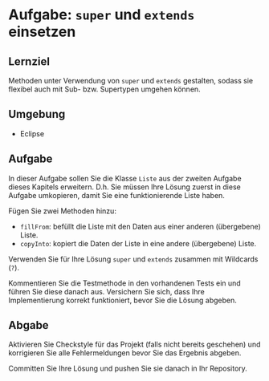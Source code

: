 # Aufgabe: `super` und `extends` einsetzen

## Lernziel

Methoden unter Verwendung von `super` und `extends` gestalten, sodass sie flexibel auch mit Sub- bzw. Supertypen umgehen können.

## Umgebung

  * Eclipse


## Aufgabe

In dieser Aufgabe sollen Sie die Klasse `Liste` aus der zweiten Aufgabe dieses Kapitels erweitern. D.h. Sie müssen Ihre Lösung zuerst in diese Aufgabe umkopieren, damit Sie eine funktionierende Liste haben.

Fügen Sie zwei Methoden hinzu:

  * `fillFrom`: befüllt die Liste mit den Daten aus einer anderen (übergebene) Liste.
  * `copyInto`: kopiert die Daten der Liste in eine andere (übergebene) Liste.

Verwenden Sie für Ihre Lösung `super` und `extends` zusammen mit Wildcards (`?`).

Kommentieren Sie die Testmethode in den vorhandenen Tests ein und führen Sie diese danach aus. Versichern Sie sich, dass Ihre Implementierung korrekt funktioniert, bevor Sie die Lösung abgeben.


## Abgabe

Aktivieren Sie Checkstyle für das Projekt (falls nicht bereits geschehen) und korrigieren Sie alle Fehlermeldungen bevor Sie das Ergebnis abgeben.

Committen Sie Ihre Lösung und pushen Sie sie danach in Ihr Repository.
